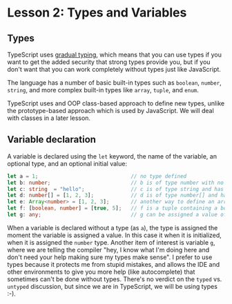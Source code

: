 # Lesson 2: Types and Variables

## Types

TypeScript uses [gradual typing](https://en.wikipedia.org/wiki/Gradual_typing), which means that
you can use types if you want to get the added security that strong types provide you, but if you
don't want that you can work completely without types just like JavaScript.

The language has a number of basic built-in types such as `boolean`, `number`, `string`, and more
complex built-in types like `array`, `tuple`, and `enum`.

TypeScript uses and OOP class-based approach to define new types, unlike the prototype-based approach
which is used by JavaScript. We will deal with classes in a later lesson.

## Variable declaration

A variable is declared using the `let` keyword, the name of the variable, an optional type, and an
optional initial value:

```typescript
let a = 1;                              // no type defined
let b: number;                          // b is of type number with no initial value
let c: string  = "hello";               // c is of type string and has the initial value "hello"
let d: number[] = [1, 2, 3];            // d is of type number[] and has the initial value [1 ,2, 3]
let e: Array<number> = [1, 2, 3];       // another way to define an array
let f: [boolean, number] = [true, 5];   // f is a tuple containing a boolean that is true and a number that is 5
let g: any;                             // g can be assigned a value of any type
```

When a variable is declared without a type (as `a`), the type is assigned the moment the variable is assigned a value. In
this case it when it is initialized, when  it is assigned the `number` type. Another item of interest is variable `g`,
where we are telling the compiler "hey, I know what I'm doing here and don't need your help making sure my types make
sense". I prefer to use types because it protects me from stupid mistakes, and allows the IDE and other environments to
give you more help (like autocomplete) that sometimes can't be done without types. There's no verdict on the
`typed` vs. `untyped` discussion, but since we are in TypeScript, we will be using types :-).

